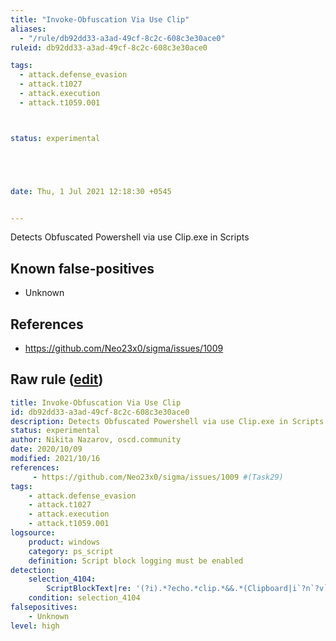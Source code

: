 ```yaml
---
title: "Invoke-Obfuscation Via Use Clip"
aliases:
  - "/rule/db92dd33-a3ad-49cf-8c2c-608c3e30ace0"
ruleid: db92dd33-a3ad-49cf-8c2c-608c3e30ace0

tags:
  - attack.defense_evasion
  - attack.t1027
  - attack.execution
  - attack.t1059.001



status: experimental





date: Thu, 1 Jul 2021 12:18:30 +0545


---
```


Detects Obfuscated Powershell via use Clip.exe in Scripts

<!--more-->


## Known false-positives

* Unknown



## References

* https://github.com/Neo23x0/sigma/issues/1009


## Raw rule ([edit](https://github.com/SigmaHQ/sigma/edit/master/rules/windows/powershell/powershell_script/posh_ps_invoke_obfuscation_via_use_clip.yml))
```yaml
title: Invoke-Obfuscation Via Use Clip
id: db92dd33-a3ad-49cf-8c2c-608c3e30ace0
description: Detects Obfuscated Powershell via use Clip.exe in Scripts
status: experimental
author: Nikita Nazarov, oscd.community
date: 2020/10/09
modified: 2021/10/16
references:
     - https://github.com/Neo23x0/sigma/issues/1009 #(Task29)
tags:
    - attack.defense_evasion
    - attack.t1027
    - attack.execution
    - attack.t1059.001
logsource:
    product: windows
    category: ps_script
    definition: Script block logging must be enabled
detection:
    selection_4104:
        ScriptBlockText|re: '(?i).*?echo.*clip.*&&.*(Clipboard|i`?n`?v`?o`?k`?e`?).*'
    condition: selection_4104
falsepositives:
    - Unknown
level: high

```
